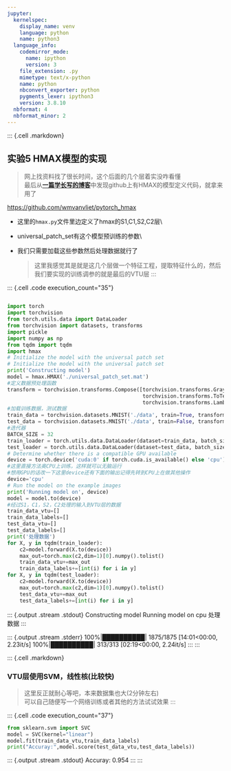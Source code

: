 ```yaml
---
jupyter:
  kernelspec:
    display_name: venv
    language: python
    name: python3
  language_info:
    codemirror_mode:
      name: ipython
      version: 3
    file_extension: .py
    mimetype: text/x-python
    name: python
    nbconvert_exporter: python
    pygments_lexer: ipython3
    version: 3.8.10
  nbformat: 4
  nbformat_minor: 2
---
```


::: {.cell .markdown}
## 实验5 HMAX模型的实现

> 网上找资料找了很长时间，这个后面的几个层着实没咋看懂\
> 最后从[**一篇学长写的博客**](https://blog.csdn.net/ZEBRONE/article/details/125112108)中发现github上有HMAX的模型定义代码，就拿来用了

<https://github.com/wmvanvliet/pytorch_hmax>

-   这里的`hmax.py`文件里边定义了hmax的S1,C1,S2,C2层\

-   universal_patch_set有这个模型预训练的参数\

-   我们只需要加载这些参数然后处理数据就行了

    > 这里我感觉其是就是这几个层做一个特征工程，提取特征什么的，然后我们要实现的训练调参的就是最后的VTU层
:::

::: {.cell .code execution_count="35"}
``` python

import torch
import torchvision
from torch.utils.data import DataLoader
from torchvision import datasets, transforms
import pickle
import numpy as np
from tqdm import tqdm
import hmax
# Initialize the model with the universal patch set
# Initialize the model with the universal patch set
print('Constructing model')
model = hmax.HMAX('./universal_patch_set.mat')
#定义数据预处理函数  
transform = torchvision.transforms.Compose([torchvision.transforms.Grayscale(),
                                            torchvision.transforms.ToTensor(),
                                            torchvision.transforms.Lambda(lambda x: x * 255)])
#加载训练数据，测试数据  
train_data = torchvision.datasets.MNIST('./data', train=True, transform=transform, download=True)
test_data = torchvision.datasets.MNIST('./data', train=False, transform=transform)
#迭代器
BATCH_SIZE = 32
train_loader = torch.utils.data.DataLoader(dataset=train_data, batch_size=BATCH_SIZE, shuffle=True)
test_loader = torch.utils.data.DataLoader(dataset=test_data, batch_size=BATCH_SIZE)
# Determine whether there is a compatible GPU available
device = torch.device('cuda:0' if torch.cuda.is_available() else 'cpu')
#这里直接方法奥CPU上训练，这样就可以无脑运行  
#想用GPU的话改一下这里device还有下面的输出记得先转到CPU上在做其他操作  
device='cpu'
# Run the model on the example images
print('Running model on', device)
model = model.to(device)  
#经过S1，C1，S2，C2处理的输入到VTU层的数据    
train_data_vtu=[]
train_data_labels=[]
test_data_vtu=[]  
test_data_labels=[]
print('处理数据')
for X, y in tqdm(train_loader):
    c2=model.forward(X.to(device))
    max_out=torch.max(c2,dim=1)[0].numpy().tolist()
    train_data_vtu+=max_out  
    train_data_labels+=[int(i) for i in y]
for X, y in tqdm(test_loader):
    c2=model.forward(X.to(device))
    max_out=torch.max(c2,dim=1)[0].numpy().tolist()
    test_data_vtu+=max_out
    test_data_labels+=[int(i) for i in y]
```

::: {.output .stream .stdout}
    Constructing model
    Running model on cpu
    处理数据
:::

::: {.output .stream .stderr}
    100%|██████████| 1875/1875 [14:01<00:00,  2.23it/s]
    100%|██████████| 313/313 [02:19<00:00,  2.24it/s]
:::
:::

::: {.cell .markdown}
### VTU层使用SVM，线性核(比较快)

> 这里反正就耐心等吧，本来数据集也大(2分钟左右)\
> 可以自己随便写一个网络训练或者其他的方法试试效果
:::

::: {.cell .code execution_count="37"}
``` python
from sklearn.svm import SVC
model = SVC(kernel="linear")
model.fit(train_data_vtu,train_data_labels)
print("Accuray:",model.score(test_data_vtu,test_data_labels))
```

::: {.output .stream .stdout}
    Accuray: 0.954
:::
:::